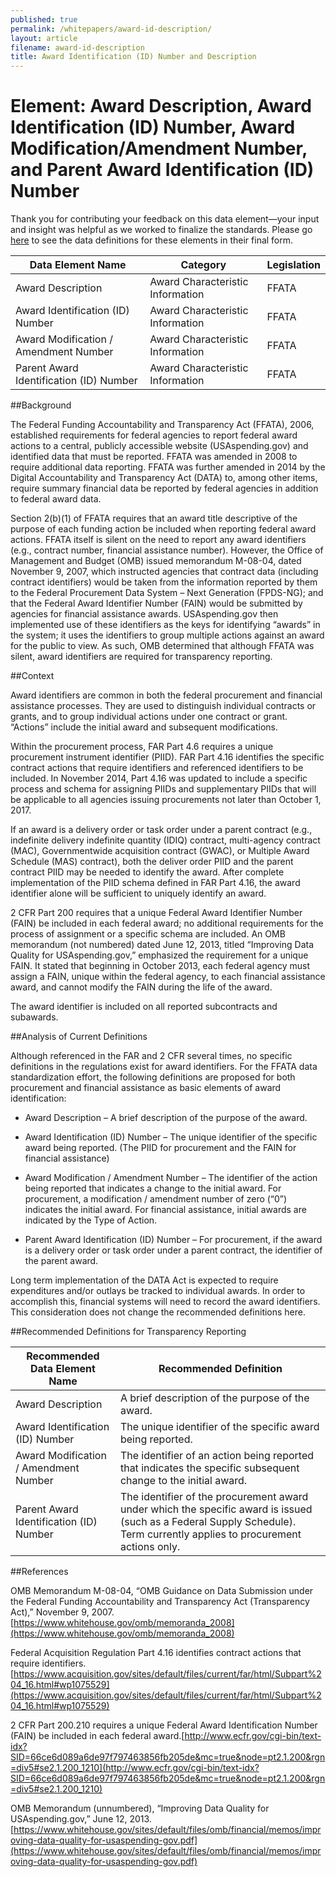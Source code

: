 ```yaml
---
published: true
permalink: /whitepapers/award-id-description/
layout: article
filename: award-id-description
title: Award Identification (ID) Number and Description
---
```


# Element: Award Description, Award Identification (ID) Number, Award Modification/Amendment Number, and Parent Award Identification (ID) Number

Thank you for contributing your feedback on this data element—your input and insight was helpful as we worked to finalize the standards. Please go [here](https://max.omb.gov/datastandards) to see the data definitions for these elements in their final form.

<table class='table-bordered'>
  <thead>
    <tr>
      <th scope ="col">Data Element Name</th>
      <th scope ="col">Category</th>
      <th scope="col">Legislation</th>
    </tr>
  </thead>
  <tr>
    <td>Award Description</td>
    <td>Award Characteristic Information</td>
    <td>FFATA</td>
  </tr>
  <tr>
    <td>Award Identification (ID) Number</td>
    <td>Award Characteristic Information</td>
    <td>FFATA</td>
  </tr>
  <tr>
    <td>Award Modification / Amendment Number</td>
    <td>Award Characteristic Information</td>
    <td>FFATA</td>
  </tr>
  <tr>
    <td>Parent Award Identification (ID) Number</td>
    <td>Award Characteristic Information</td>
    <td>FFATA</td>
  </tr>
</table>

##Background

The Federal Funding Accountability and Transparency Act (FFATA), 2006, established requirements for federal agencies to report federal award actions to a central, publicly accessible website (USAspending.gov) and identified data that must be reported. FFATA was amended in 2008 to require additional data reporting. FFATA was further amended in 2014 by the Digital Accountability and Transparency Act (DATA) to, among other items, require summary financial data be reported by federal agencies in addition to federal award data.

Section 2(b)(1) of FFATA requires that an award title descriptive of the purpose of each funding action be included when reporting federal award actions.  FFATA itself is silent on the need to report any award identifiers (e.g., contract number, financial assistance number).  However, the Office of Management and Budget (OMB) issued memorandum M-08-04, dated November 9, 2007, which instructed agencies that contract data (including contract identifiers) would be taken from the information reported by them to the Federal Procurement Data System – Next Generation (FPDS-NG); and that the Federal Award Identifier Number (FAIN) would be submitted by agencies for financial assistance awards.  USAspending.gov then implemented use of these identifiers as the keys for identifying “awards” in the system; it uses the identifiers to group multiple actions against an award for the public to view.  As such, OMB determined that although FFATA was silent, award identifiers are required for transparency reporting.

##Context

Award identifiers are common in both the federal procurement and financial assistance processes.  They are used to distinguish individual contracts or grants, and to group individual actions under one contract or grant.  “Actions” include the initial award and subsequent modifications.

Within the procurement process, FAR Part 4.6 requires a unique procurement instrument identifier (PIID).  FAR Part 4.16 identifies the specific contract actions that require identifiers and referenced identifiers to be included.  In November 2014, Part 4.16 was updated to include a specific process and schema for assigning PIIDs and supplementary PIIDs that will be applicable to all agencies issuing procurements not later than October 1, 2017.  

If an award is a delivery order or task order under a parent contract (e.g., indefinite delivery indefinite quantity (IDIQ) contract, multi-agency contract (MAC), Governmentwide acquisition contract (GWAC), or Multiple Award Schedule (MAS) contract), both the deliver order PIID and the parent contract PIID may be needed to identify the award.  After complete implementation of the PIID schema defined in FAR Part 4.16, the award identifier alone will be sufficient to uniquely identify an award.

2 CFR Part 200 requires that a unique Federal Award Identifier Number (FAIN) be included in each federal award; no additional requirements for the process of assignment or a specific schema are included.  An OMB memorandum (not numbered) dated June 12, 2013, titled “Improving Data Quality for USAspending.gov,” emphasized the requirement for a unique FAIN.  It stated that beginning in October 2013, each federal agency must assign a FAIN, unique within the federal agency, to each financial assistance award, and cannot modify the FAIN during the life of the award.

The award identifier is included on all reported subcontracts and subawards.

##Analysis of Current Definitions

Although referenced in the FAR and 2 CFR several times, no specific definitions in the regulations exist for award identifiers.  For the FFATA data standardization effort, the following definitions are proposed for both procurement and financial assistance as basic elements of award identification:

* Award Description – A brief description of the purpose of the award.

* Award Identification (ID) Number – The unique identifier of the specific award being reported. (The PIID for procurement and the FAIN for financial assistance)

* Award Modification / Amendment Number – The identifier of the action being reported that indicates a change to the initial award.  For procurement, a modification / amendment number of zero (“0”) indicates the initial award.  For financial assistance, initial awards are indicated by the Type of Action.

* Parent Award Identification (ID) Number – For procurement, if the award is a delivery order or task order under a parent contract, the identifier of the parent award.

Long term implementation of the DATA Act is expected to require expenditures and/or outlays be tracked to individual awards.  In order to accomplish this, financial systems will need to record the award identifiers.  This consideration does not change the recommended definitions here.

##Recommended Definitions for Transparency Reporting

<table class='table-bordered'>
  <thead>
    <tr>
      <th scope="col">Recommended Data Element Name</th>
      <th scope="col">Recommended Definition</th>
    </tr>
  </thead>
  <tr>
    <td>Award Description </td>
    <td>A brief description of the purpose of the award.</td>
  </tr>
  <tr>
    <td>Award Identification (ID) Number</td>
    <td>The unique identifier of the specific award being reported.</td>
  </tr>
  <tr>
    <td>Award Modification / Amendment Number</td>
    <td>The identifier of an action being reported that indicates the specific subsequent change to the initial award.</td>
  </tr>
  <tr>
    <td>Parent Award Identification (ID) Number</td>
    <td>The identifier of the procurement award under which the specific award is issued (such as a Federal Supply Schedule).  Term currently applies to procurement actions only.</td>
  </tr>
</table>

##References

OMB Memorandum M-08-04, “OMB Guidance on Data Submission under the Federal Funding Accountability and Transparency Act (Transparency Act),” November 9, 2007.  [https://www.whitehouse.gov/omb/memoranda_2008](https://www.whitehouse.gov/omb/memoranda_2008)

Federal Acquisition Regulation Part 4.16 identifies contract actions that require identifiers.  [https://www.acquisition.gov/sites/default/files/current/far/html/Subpart%204_16.html#wp1075529](https://www.acquisition.gov/sites/default/files/current/far/html/Subpart%204_16.html#wp1075529)

2 CFR Part 200.210 requires a unique Federal Award Identification Number (FAIN) be included in each federal award.[http://www.ecfr.gov/cgi-bin/text-idx?SID=66ce6d089a6de97f797463856fb205de&mc=true&node=pt2.1.200&rgn=div5#se2.1.200_1210](http://www.ecfr.gov/cgi-bin/text-idx?SID=66ce6d089a6de97f797463856fb205de&mc=true&node=pt2.1.200&rgn=div5#se2.1.200_1210)

OMB Memorandum (unnumbered), “Improving Data Quality for USAspending.gov,” June 12, 2013.[https://www.whitehouse.gov/sites/default/files/omb/financial/memos/improving-data-quality-for-usaspending-gov.pdf](https://www.whitehouse.gov/sites/default/files/omb/financial/memos/improving-data-quality-for-usaspending-gov.pdf)

